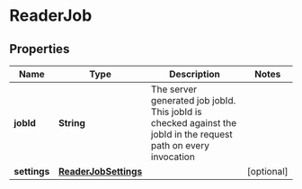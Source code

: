 
# ReaderJob

## Properties
Name | Type | Description | Notes
------------ | ------------- | ------------- | -------------
**jobId** | **String** | The server generated job jobId. This jobId is checked against the jobId in the request path on every invocation | 
**settings** | [**ReaderJobSettings**](ReaderJobSettings.md) |  |  [optional]



